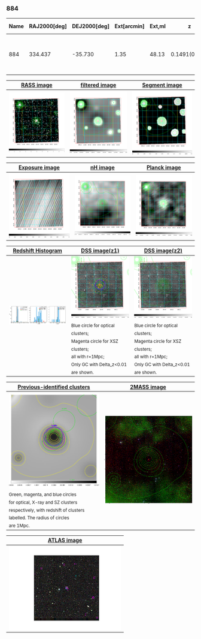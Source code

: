 <div STYLE="page-break-after: always;"></div>

### 884

|Name|RAJ2000[deg]|DEJ2000[deg] |Ext[arcmin]| Ext,ml | z | z_src| C|GC(XSZ,Delta_z<0.01)| GC(OPT,Delta_z<0.01)|GC| R_sig[arcmin] | R500[arcmin] | R500[Mpc]| CRsig[c/s] | CR500[c/s] |L500[1E44 erg/s]|F500[1E-12 erg/s/cm^2]| M500[1E14 Msun]|Tx[keV]|Cnt_sig|Beta|Rc[arcmin]|Comment|Alias|
|---|---|---|---|---|---|------|---|--------|---------|----------|---|---|---|---|---|---|---|---|---|---|---|---|---|---|
|884| 334.437| -35.730| 1.35| 48.13| 0.1491(0.005)| z1, z_xsz| B| MCXC, PSZ2, Tar| A, W| A, MCXC, N, PSZ2, Tar, W, XB| 8.800| 7.439| 1.161| 0.354(0.043)| 0.345(0.042)| 4.255(0.252)| 7.085(0.419)| 5.15(0.15)| 6.17(0.11)| 106.1| 0.845(-0.121+0.104)| 3.367(-0.745+0.567)| -| k085|

|[RASS image](../image/884/884_img.pdf)|[filtered image](../image/884/884_fil.pdf)|[Segment image](../image/884/884_seg.pdf)|
|-------------------|--------------------|-------------------|
| <img src="../image/884/884_img.png" width="300">  | <img src="../image/884/884_fil.png" width="300">   | <img src="../image/884/884_seg.png" width="300">  |

|[Exposure image](../image/884/884_mex.pdf)| [nH image](../image/884/884_nh.pdf)| [Planck image](../image/884/884_p.pdf)|
|-------------------|--------------------|-------------------|
|<img src="../image/884/884_mex.png" width="300">   | <img src="../image/884/884_nh.png" width="300">    | <img src="../image/884/884_p.png" width="300"> |

|[Redshift Histogram](../image/884/884_zg.pdf) | [DSS image(z1)](../image/884/884_dss_z1.pdf)      |  [DSS image(z2)](../image/884/884_dss_z2.pdf)    |
|-------------------|--------------------|-------------------|
|<img src="../image/884/884_zg.png" width="300"> |<img src="../image/884/884_dss_z1.png" width="300"> <sub><br>Blue circle for optical clusters; <br>Magenta circle for XSZ clusters; <br>all with r=1Mpc; <br>Only GC with Delta_z<0.01 are shown. </sub>| <img src="../image/884/884_dss_z2.png" width="300"><sub><br>Blue circle for optical clusters; <br>Magenta circle for XSZ clusters; <br>all with r=1Mpc; <br>Only GC with Delta_z<0.01 are shown. </sub> |

|[Previous-identified clusters](../image/884/884_gc.pdf) | [2MASS image](../image/884/884_2mass.pdf)      |
|-------------------|-------------------|
|<img src=../image/884/884_gc.png width="300"> <br><sub>Green, magenta, and blue circles <br>for optical, X-ray and SZ clusters <br>respectively, with redshift of clusters <br>labelled. The radius of circles <br>are 1Mpc.</sub>|<img src="../image/884/884_2mass.png" width="300">  |

|[ATLAS image](../image/884/884_s.pdf)        |
|-------------------|
| <img src="../image/884/884_s.png" width="300">  |
